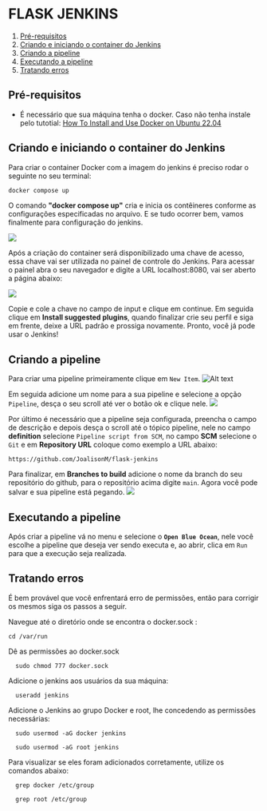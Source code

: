 # FLASK JENKINS

1. [Pré-requisitos]("#pre-requisitos")
2. [Criando e iniciando o container do Jenkins]("#criando-e-iniciando-o-container-do-jenkins")
3. [Criando a pipeline]("#criando-a-pipeline")
4. [Executando a pipeline]("#executando-a-pipeline")
5. [Tratando erros]("#tratando-erros")

## Pré-requisitos
- É necessário que sua máquina tenha o docker. Caso não tenha instale pelo tutotial: [How To Install and Use Docker on Ubuntu 22.04](https://www.digitalocean.com/community/tutorials/how-to-install-and-use-docker-on-ubuntu-22-04)

## Criando e iniciando o container do Jenkins
Para criar o container Docker com a imagem do jenkins é preciso rodar o seguinte no seu terminal:
```bash
docker compose up
```
O comando **"docker compose up"** cria e inicia os contêineres conforme as configurações especificadas no arquivo. E se tudo ocorrer bem, vamos finalmente para configuração do jenkins.

![](https://boozallen.github.io/sdp-docs/learning-labs/1/local-development/_images/logs_init_password.png)

Após a criação do container será disponibilizado uma chave de acesso, essa chave vai ser utilizada no painel de controle do Jenkins. Para acessar o painel abra o seu navegador e digite a URL localhost:8080, vai ser aberto a página abaixo:

![](https://i.stack.imgur.com/EeLNT.png)

Copie e cole a chave no campo de input e clique em continue. Em seguida clique em **Install suggested plugins**, quando finalizar crie seu perfil e siga em frente, deixe a URL padrão e prossiga novamente. Pronto, você já pode usar o Jenkins!

## Criando a pipeline
Para criar uma pipeline primeiramente clique em `New Item`.
![Alt text](https://www.lambdatest.com/support/assets/images/j2-47b3450920087188b97b7dc694f8e3aa.png)

Em seguida adicione um nome para a sua pipeline e selecione a opção `Pipeline`, desça o seu scroll até ver o botão ok e clique nele.
![](https://www.jenkins.io/doc/book/resources/pipeline/new-item-creation.png)

Por último é necessário que a pipeline seja configurada, preencha o campo de descrição e depois desça o scroll até o tópico pipeline, nele no campo **definition** selecione `Pipeline script from SCM`, no campo **SCM** selecione o `Git` e em **Repository URL** coloque como exemplo a URL abaixo:
```
https://github.com/JoalisonM/flask-jenkins
```
Para finalizar, em **Branches to build** adicione o nome da branch do seu repositório do github, para o repositório acima digite `main`. Agora você pode salvar e sua pipeline está pegando.
![](https://devopspilot.com/content/jenkins/tutorials/pipeline/images/01-first-pipeline-job/jenkins-pipeline-scm.png)

## Executando a pipeline

Após criar a pipeline vá no menu e selecione o **`Open Blue Ocean`**, nele você escolhe a pipeline que deseja ver sendo executa e, ao abrir, clica em `Run` para que a execução seja realizada.

## Tratando erros

É bem provável que você enfrentará erro de permissões, então para corrigir os mesmos siga os passos a seguir.

Navegue até o diretório onde se encontra o docker.sock :
```
cd /var/run
```
Dê as permissões ao docker.sock
```
  sudo chmod 777 docker.sock
```
Adicione o jenkins aos usuários da sua máquina:
```
  useradd jenkins
```
Adicione o Jenkins ao grupo Docker e root, lhe concedendo as permissões necessárias:
```
  sudo usermod -aG docker jenkins
```
```
  sudo usermod -aG root jenkins
```
Para visualizar se eles foram adicionados corretamente, utilize os comandos abaixo:
```
  grep docker /etc/group
```
```
  grep root /etc/group
```